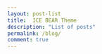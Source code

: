 ```yaml
---
layout: post-list
title:  ICE BEAR Theme
description: "List of posts"
permalink: /blog/
comment: true
---
```


